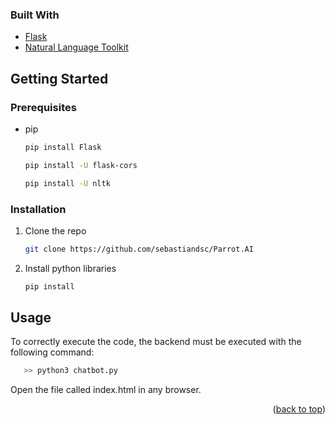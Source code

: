 <div id="top"></div>
<!--
*** Thanks for checking out the Best-README-Template. If you have a suggestion
*** that would make this better, please fork the repo and create a pull request
*** or simply open an issue with the tag "enhancement".
*** Don't forget to give the project a star!
*** Thanks again! Now go create something AMAZING! :D
-->



<!-- PROJECT SHIELDS -->
<!--
*** I'm using markdown "reference style" links for readability.
*** Reference links are enclosed in brackets [ ] instead of parentheses ( ).
*** See the bottom of this document for the declaration of the reference variables
*** for contributors-url, forks-url, etc. This is an optional, concise syntax you may use.
*** https://www.markdownguide.org/basic-syntax/#reference-style-links
-->


### Built With

* [Flask](https://flask.palletsprojects.com/en/2.1.x/)
* [Natural Language Toolkit](https://www.nltk.org/)



<!-- GETTING STARTED -->
## Getting Started

### Prerequisites

* pip

  ```sh
  pip install Flask
  ```
  ```sh
  pip install -U flask-cors
  ```
  ```sh
  pip install -U nltk
  ```

### Installation

1. Clone the repo
   ```sh
   git clone https://github.com/sebastiandsc/Parrot.AI
   ```
2. Install python libraries
   ```sh
   pip install
   ```


<!-- USAGE EXAMPLES -->
## Usage

To correctly execute the code, the backend must be executed with the following command:
```sh
   >> python3 chatbot.py
   ```

Open the file called index.html in any browser.

<p align="right">(<a href="#top">back to top</a>)</p>
